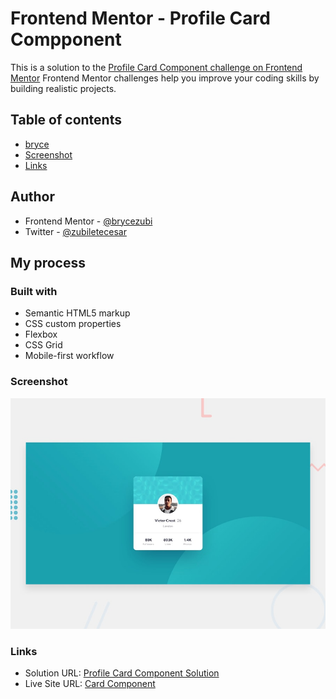 # Frontend Mentor - Profile Card Compponent
This is a solution to the [Profile Card Component challenge on Frontend Mentor](https://www.frontendmentor.io/challenges/profile-card-component-cfArpWshJ/hub)
Frontend Mentor challenges help you improve your coding skills by building realistic projects. 

## Table of contents
- [bryce](#author)
- [Screenshot](#screenshot)
- [Links](#links)

## Author
- Frontend Mentor - [@brycezubi](https://www.frontendmentor.io/profile/brycezubi)
- Twitter - [@zubiletecesar](https://twitter.com/home)

## My process

### Built with

- Semantic HTML5 markup
- CSS custom properties
- Flexbox
- CSS Grid
- Mobile-first workflow

### Screenshot

![Design preview for the Profile Card Component coding challenge](https://github.com/brycezubi/Profile-card-component/blob/main/design/desktop-preview.jpg)

### Links

- Solution URL: [Profile Card Component Solution](https://www.frontendmentor.io/challenges/profile-card-component-cfArpWshJ/hub)
- Live Site URL: [Card Component](https://brycezubi.github.io/Profile-card-component/)
